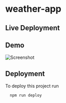 # weather-app


## Live Deployment


## Demo

![Screenshot](https://www.linkpicture.com/q/chrome_zfBqFnf4cI.gif)


## Deployment

To deploy this project run

```bash
  npm run deploy
```

